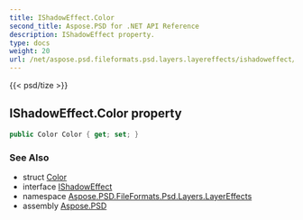 ```yaml
---
title: IShadowEffect.Color
second_title: Aspose.PSD for .NET API Reference
description: IShadowEffect property. 
type: docs
weight: 20
url: /net/aspose.psd.fileformats.psd.layers.layereffects/ishadoweffect/color/
---
```

{{< psd/tize >}}
## IShadowEffect.Color property

```csharp
public Color Color { get; set; }
```

### See Also

* struct [Color](../../../aspose.psd/color/)
* interface [IShadowEffect](../)
* namespace [Aspose.PSD.FileFormats.Psd.Layers.LayerEffects](../../ishadoweffect/)
* assembly [Aspose.PSD](../../../)


